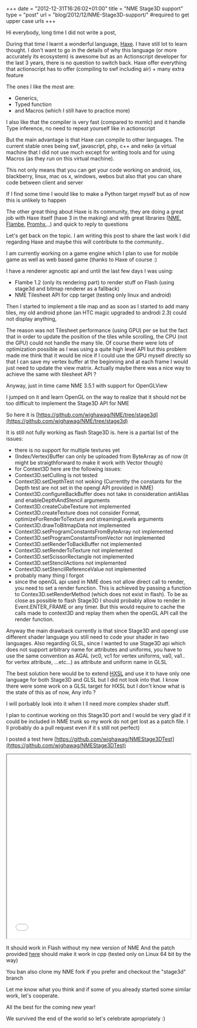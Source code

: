 +++
date = "2012-12-31T16:26:02+01:00"
title = "NME Stage3D support"
type = "post"
url = "blog/2012/12/NME-Stage3D-support/" #required to get upper case urls
+++

Hi everybody, long time I did not write a post,

During that time I learnt a wonderful language, [Haxe](haxe.org). I have still lot to learn thought. I don't want to go in the details of why this language (or more accurately its ecosystem) is awesome but as an Actionscript developer for the last 3 years, there is no question to switch back. Haxe offer everything that actionscript has to offer (compiling to swf including air) + many extra feature

The ones I like the most are:

- Generics,
- Typed function
- and Macros (which I still have to practice more)

I also like that the compiler is very fast (compared to mxmlc) and it handle Type inference, no need to repeat yourself like in actionscript


But the main advantage is that Haxe can compile to other languages. The current stable ones being swf, javascript, php, c++ and neko (a virtual machine that I did not use much except for writing tools and for using Macros (as they run on this virtual machine).

This not only means that you can get your code working on android, ios, blackberry, linux, mac os x, windows, webos but also that you can share code between client and server

If I find some time I would like to make a Python target myself but as of now this is unlikely to happen


The other great thing about Haxe is its community, they are doing a great job with Haxe itself (haxe 3 in the making) and with great libraries ([NME](http://www.nme.io/), [Flambe](https://github.com/aduros/flambe), [Promhx](https://github.com/jdonaldson/promhx),.,) and quick to reply to questions


Let's get back on the topic. I am writing this post to share the last work I did regarding Haxe and maybe this will contribute to the community..

I am currently working on a game engine which I plan to use for mobile game as well as web based game (thanks to Haxe of course :)

I have a renderer agnostic api and until the last few days I was using:

- Flambe 1.2 (only its rendering part) to render stuff on Flash (using stage3d and bitmap renderer as a fallback)
- NME Tilesheet API for cpp target (testing only linux and android)

Then I started to implement a tile map and as soon as I started to add many tiles, my old android phone (an HTC magic upgraded to androdi 2.3) could not display anything,

The reason was not Tilesheet performance (using GPU) per se but the fact that in order to update the position of the tiles while scrolling, the CPU (not the GPU) could not handle the many tile. Of course there were lots of optimization possible as I was using a quite high level API but this problem made me think that it would be nice if I could use the GPU myself directly so that I can save my vertex buffer at the beginning and at each frame I would just need to update the view matrix.
Actually maybe there was a nice way to achieve the same with tilesheet API ?

Anyway, just in time came NME 3.5.1 with support for OpenGLView

I jumped on it and learn OpenGL on the way to realize that it should not be too difficult to implement the Stage3D API for NME

So here it is [https://github.com/wighawag/NME/tree/stage3d](https://github.com/wighawag/NME/tree/stage3d)

It is still not fully working as flash Stage3D is. here is a partial list of the issues:

- there is no support for multiple textures yet
- (Index/Vertex)Buffer can only be uploaded from ByteArray as of now (it might be straigthforward to make it work with Vector though)
- for Context3D here are the following issues:
- Context3D.setCulling is not tested
- Context3D.setDepthTest not woking  (Currentlty the constants for the Depth test are not set in the opengl API provided in NME)
- Context3D.configureBackBuffer does not take in consideration antiAlias and enableDepthAndStencil arguments
- Context3D.createCubeTexture not implemented
- Context3D.createTexture does not consider Format, optimizeForRenderToTexture and streamingLevels arguments
- Context3D.drawToBitmapData not implemented
- Context3D.setProgramConstantsFromByteArray not implemented
- Context3D.setProgramConstantsFromVector not implemented
- Context3D.setRenderToBackBuffer not implemented
- Context3D.setRenderToTexture not implemented
- Context3D.setScissorRectangle not implemented
- Context3D.setStencilActions not implemented
- Context3D.setStencilReferenceValue not implemented
- probably many thing I forgot
- since the openGL api used in NME does not allow direct call to render, you need to set a render function. This is achieved by passing a function to Contex3D.setRenderMethod (which does not exist in flash). To be as close as possible to flash Stage3D I should probably allow to render in Event.ENTER_FRAME or any timer. But this would require to cache the calls made to context3D and replay them when the openGL API call the render function.

Anyway the main drawback currently is that since Stage3D and opengl use different shader language you still need to code your shader in two languages. Also regarding GLSL, since I wanted to use Stage3D api which does not support arbitrary name for attributes and uniforms, you have to use the same convention as AGAL (vc0, vc1 for vertex uniforms, va0, va1.. for vertex attribute, ...etc...) as attribute and uniform name in GLSL

The best solution here would be to extend [HXSL](http://haxe.org/manual/hxsl) and use it to have only one language for both Stage3D and GLSL but I did not look into that. I know there were some work on a GLSL target for HXSL but I don't know what is the state of this as of now, Any info ?

I will porbably look into it when I ll need more complex shader stuff.


I plan to continue working on this Stage3D port and I would be very glad if it could be included in NME trunk so my work do not get lost as a patch file.  I ll probably do a pull request even if it s still not perfect)


I posted a test here  [https://github.com/wighawag/NMEStage3DTest](https://github.com/wighawag/NMEStage3DTest)

<iframe width="500" height="500" src="/blog/content/NMEStage3DTest.html"></iframe>

It should work in Flash without my new version of NME
And the patch provided [here](https://raw.github.com/wighawag/NMEStage3DTest/master/stage3d.patch) should make it work in cpp (tested only on Linux 64 bit by the way)

You ban also clone my NME fork if you prefer and checkout the "stage3d" branch


Let me know what you think and if some of you already started some similar work, let's cooperate.


All the best for the coming new year!


We survived the end of the world so let's celebrate apropriately :)
